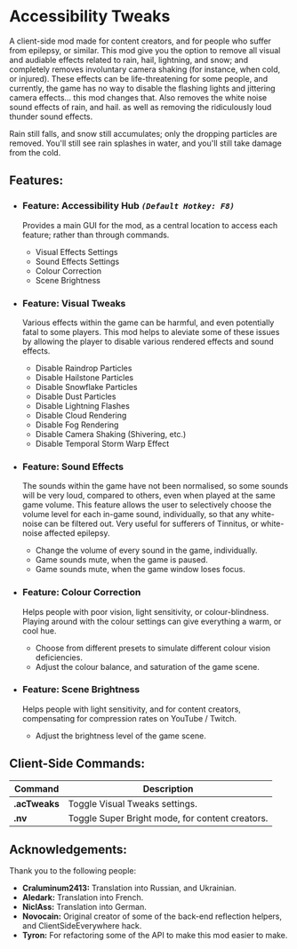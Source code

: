 # Accessibility Tweaks

A client-side mod made for content creators, and for people who suffer from epilepsy, or similar. This mod give you the option to remove all visual and audiable effects related to rain, hail, lightning, and snow; and completely removes involuntary camera shaking (for instance, when cold, or injured). These effects can be life-threatening for some people, and currently, the game has no way to disable the flashing lights and jittering camera effects... this mod changes that. Also removes the white noise sound effects of rain, and hail. as well as removing the ridiculously loud thunder sound effects.

Rain still falls, and snow still accumulates; only the dropping particles are removed. You'll still see rain splashes in water, and you'll still take damage from the cold.
## Features:
  
 - ### Feature: Accessibility Hub ***`(Default Hotkey: F8)`***

    Provides a main GUI for the mod, as a central location to access each feature; rather than through commands.

    - Visual Effects Settings
    - Sound Effects Settings
    - Colour Correction
    - Scene Brightness

 - ### Feature: Visual Tweaks

    Various effects within the game can be harmful, and even potentially fatal to some players. This mod helps to aleviate some of these issues by allowing the player to disable various rendered effects and sound effects.

    - Disable Raindrop Particles
    - Disable Hailstone Particles
    - Disable Snowflake Particles
    - Disable Dust Particles
    - Disable Lightning Flashes
    - Disable Cloud Rendering
    - Disable Fog Rendering
    - Disable Camera Shaking (Shivering, etc.)
    - Disable Temporal Storm Warp Effect

 - ### Feature: Sound Effects
    
    The sounds within the game have not been normalised, so some sounds will be very loud, compared to others, even when played at the same game volume.
    This feature allows the user to selectively choose the volume level for each in-game sound, individually, so that any white-noise can be filtered out.
    Very useful for sufferers of Tinnitus, or white-noise affected epilepsy.
    
    - Change the volume of every sound in the game, individually.
    - Game sounds mute, when the game is paused.
    - Game sounds mute, when the game window loses focus.

 - ### Feature: Colour Correction

    Helps people with poor vision, light sensitivity, or colour-blindness. Playing around with the colour settings can give everything a warm, or cool hue.

    - Choose from different presets to simulate different colour vision deficiencies.
    - Adjust the colour balance, and saturation of the game scene.

 - ### Feature: Scene Brightness

    Helps people with light sensitivity, and for content creators, compensating for compression rates on YouTube / Twitch.

    - Adjust the brightness level of the game scene.

## Client-Side Commands:

| Command               | Description |
| ---                   | --- |
| **.acTweaks**			| Toggle Visual Tweaks settings. |
| **.nv**			    | Toggle Super Bright mode, for content creators. |

## Acknowledgements:

Thank you to the following people:

 - **Craluminum2413:** Translation into Russian, and Ukrainian.
 - **Aledark:** Translation into French.
 - **NiclAss:** Translation into German.
 - **Novocain:** Original creator of some of the back-end reflection helpers, and ClientSideEverywhere hack.
 - **Tyron:** For refactoring some of the API to make this mod easier to make.
